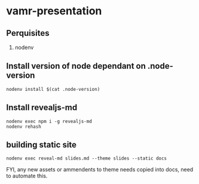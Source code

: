 # vamr-presentation

## Perquisites
1. nodenv

## Install version of node dependant on .node-version

```
nodenv install $(cat .node-version)
```

## Install revealjs-md

```
nodenv exec npm i -g revealjs-md
nodenv rehash
```

## building static site

```
nodenv exec reveal-md slides.md --theme slides --static docs
```

FYI, any new assets or ammendents to theme needs copied into docs, need to automate this.
